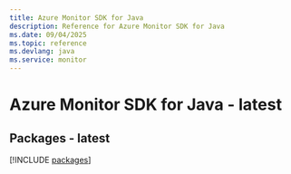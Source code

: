 ```yaml
---
title: Azure Monitor SDK for Java
description: Reference for Azure Monitor SDK for Java
ms.date: 09/04/2025
ms.topic: reference
ms.devlang: java
ms.service: monitor
---
```

# Azure Monitor SDK for Java - latest
## Packages - latest
[!INCLUDE [packages](monitor-index.md)]